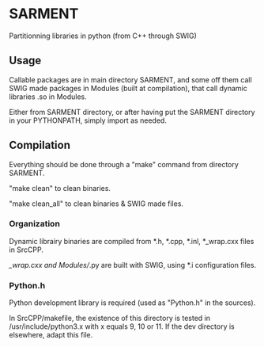 # SARMENT
Partitionning libraries in python (from C++ through SWIG)

## Usage

Callable packages are in main directory SARMENT, and some off them
call SWIG made packages in Modules (built at compilation), that call
dynamic libraries .so in Modules.

Either from SARMENT directory, or after having put the SARMENT
directory in your PYTHONPATH, simply import as needed. 

## Compilation 

Everything should be done through a "make" command from directory
SARMENT.

"make clean"  to clean binaries.

"make clean_all" to clean binaries & SWIG made files.

### Organization

Dynamic librairy binaries are compiled from *.h, *.cpp, *.inl, *_wrap.cxx
files in SrcCPP.

*_wrap.cxx and Modules/*.py are built with SWIG, using *.i
configuration files.

### Python.h

Python development library is required (used as "Python.h" in the
sources). 

In SrcCPP/makefile, the existence of this directory is tested in
/usr/include/python3.x with x equals 9, 10 or 11. If the dev directory
is elsewhere, adapt this file.


